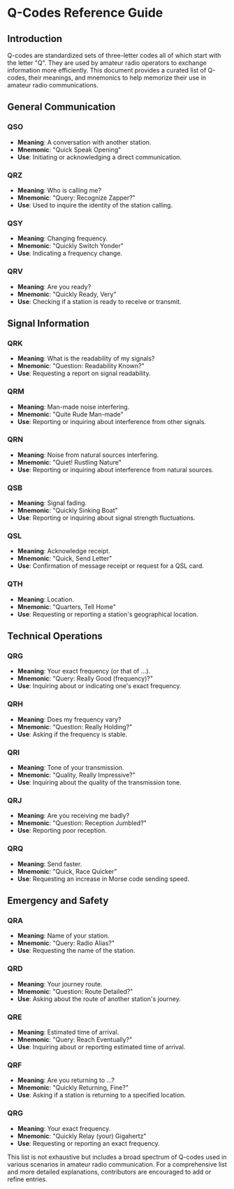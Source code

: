 # Q-Codes Reference Guide

## Introduction

Q-codes are standardized sets of three-letter codes all of which start with the letter "Q". They are used by amateur radio operators to exchange information more efficiently. This document provides a curated list of Q-codes, their meanings, and mnemonics to help memorize their use in amateur radio communications.

## General Communication

### QSO
- **Meaning**: A conversation with another station.
- **Mnemonic**: "Quick Speak Opening"
- **Use**: Initiating or acknowledging a direct communication.

### QRZ
- **Meaning**: Who is calling me?
- **Mnemonic**: "Query: Recognize Zapper?"
- **Use**: Used to inquire the identity of the station calling.

### QSY
- **Meaning**: Changing frequency.
- **Mnemonic**: "Quickly Switch Yonder"
- **Use**: Indicating a frequency change.

### QRV
- **Meaning**: Are you ready?
- **Mnemonic**: "Quickly Ready, Very"
- **Use**: Checking if a station is ready to receive or transmit.

## Signal Information

### QRK
- **Meaning**: What is the readability of my signals?
- **Mnemonic**: "Question: Readability Known?"
- **Use**: Requesting a report on signal readability.

### QRM
- **Meaning**: Man-made noise interfering.
- **Mnemonic**: "Quite Rude Man-made"
- **Use**: Reporting or inquiring about interference from other signals.

### QRN
- **Meaning**: Noise from natural sources interfering.
- **Mnemonic**: "Quiet! Rustling Nature"
- **Use**: Reporting or inquiring about interference from natural sources.

### QSB
- **Meaning**: Signal fading.
- **Mnemonic**: "Quickly Sinking Boat"
- **Use**: Reporting or inquiring about signal strength fluctuations.

### QSL
- **Meaning**: Acknowledge receipt.
- **Mnemonic**: "Quick, Send Letter"
- **Use**: Confirmation of message receipt or request for a QSL card.

### QTH
- **Meaning**: Location.
- **Mnemonic**: "Quarters, Tell Home"
- **Use**: Requesting or reporting a station's geographical location.

## Technical Operations

### QRG
- **Meaning**: Your exact frequency (or that of ...).
- **Mnemonic**: "Query: Really Good (frequency)?"
- **Use**: Inquiring about or indicating one's exact frequency.

### QRH
- **Meaning**: Does my frequency vary?
- **Mnemonic**: "Question: Really Holding?"
- **Use**: Asking if the frequency is stable.

### QRI
- **Meaning**: Tone of your transmission.
- **Mnemonic**: "Quality, Really Impressive?"
- **Use**: Inquiring about the quality of the transmission tone.

### QRJ
- **Meaning**: Are you receiving me badly?
- **Mnemonic**: "Question: Reception Jumbled?"
- **Use**: Reporting poor reception.

### QRQ
- **Meaning**: Send faster.
- **Mnemonic**: "Quick, Race Quicker"
- **Use**: Requesting an increase in Morse code sending speed.

## Emergency and Safety

### QRA
- **Meaning**: Name of your station.
- **Mnemonic**: "Query: Radio Alias?"
- **Use**: Requesting the name of the station.

### QRD
- **Meaning**: Your journey route.
- **Mnemonic**: "Question: Route Detailed?"
- **Use**: Asking about the route of another station's journey.

### QRE
- **Meaning**: Estimated time of arrival.
- **Mnemonic**: "Query: Reach Eventually?"
- **Use**: Inquiring about or reporting estimated time of arrival.

### QRF
- **Meaning**: Are you returning to ...?
- **Mnemonic**: "Quickly Returning, Fine?"
- **Use**: Asking if a station is returning to a specified location.

### QRG
- **Meaning**: Your exact frequency.
- **Mnemonic**: "Quickly Relay (your) Gigahertz"
- **Use**: Requesting or reporting an exact frequency.

This list is not exhaustive but includes a broad spectrum of Q-codes used in various scenarios in amateur radio communication. For a comprehensive list and more detailed explanations, contributors are encouraged to add or refine entries.
